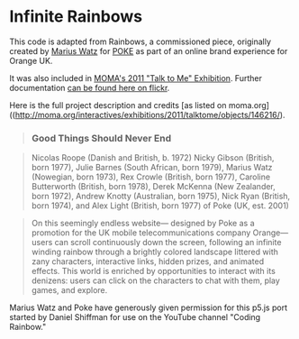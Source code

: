 # Infinite Rainbows

This code is adapted from Rainbows, a commissioned piece, originally created by [Marius Watz](http://mariuswatz.com/) for [POKE](http://pokelondon.com) as part of an online brand experience for Orange UK.

It was also included in [MOMA's 2011 "Talk to Me" Exhibition](http://moma.org/interactives/exhibitions/2011/talktome/objects/146216/). Further documentation [can be found here on flickr](https://www.flickr.com/photos/watz/6283617649).

Here is the full project description and credits [as listed on moma.org]((http://moma.org/interactives/exhibitions/2011/talktome/objects/146216/).

> ### Good Things Should Never End

> Nicolas Roope (Danish and British, b. 1972) Nicky Gibson (British, born 1977), Julie Barnes (South African, born 1979), Marius Watz (Nowegian, born 1973), Rex Crowle (British, born 1977), Caroline Butterworth (British, born 1978), Derek McKenna (New Zealander, born 1972), Andrew Knotty (Australian, born 1975), Nick Ryan (British, born 1974), and Alex Light (British, born 1977) of Poke (UK, est. 2001)

> On this seemingly endless website— designed by Poke as a promotion for the UK mobile telecommunications company Orange—users can scroll continuously down the screen, following an infinite winding rainbow through a brightly colored landscape littered with zany characters, interactive links, hidden prizes, and animated effects. This world is enriched by opportunities to interact with its denizens: users can click on the characters to chat with them, play games, and explore.

Marius Watz and Poke have generously given permission for this p5.js port started by Daniel Shiffman for use on the YouTube channel "Coding Rainbow."


